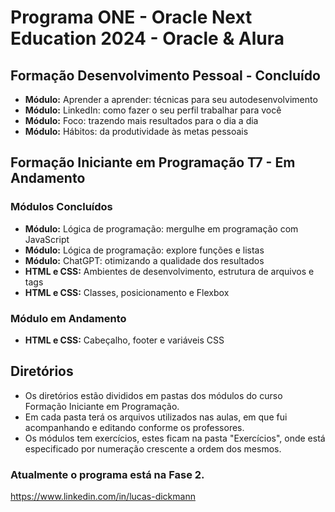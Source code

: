 # Programa ONE - Oracle Next Education 2024 - Oracle & Alura

## Formação Desenvolvimento Pessoal - Concluído

* **Módulo:** Aprender a aprender: técnicas para seu autodesenvolvimento
* **Módulo:** LinkedIn: como fazer o seu perfil trabalhar para você
* **Módulo:** Foco: trazendo mais resultados para o dia a dia
* **Módulo:** Hábitos: da produtividade às metas pessoais


## Formação Iniciante em Programação T7 - Em Andamento

### Módulos Concluídos

* **Módulo:** Lógica de programação: mergulhe em programação com JavaScript
* **Módulo:** Lógica de programação: explore funções e listas
* **Módulo:** ChatGPT: otimizando a qualidade dos resultados
* **HTML e CSS:** Ambientes de desenvolvimento, estrutura de arquivos e tags
* **HTML e CSS:** Classes, posicionamento e Flexbox

### Módulo em Andamento

* **HTML e CSS:** Cabeçalho, footer e variáveis CSS


## Diretórios
* Os diretórios estão divididos em pastas dos módulos do curso Formação Iniciante em Programação.
* Em cada pasta terá os arquivos utilizados nas aulas, em que fui acompanhando e editando conforme os professores.
* Os módulos tem exercícios, estes ficam na pasta "Exercícios", onde está especificado por numeração crescente a ordem dos mesmos.

### Atualmente o programa está na Fase 2.

https://www.linkedin.com/in/lucas-dickmann